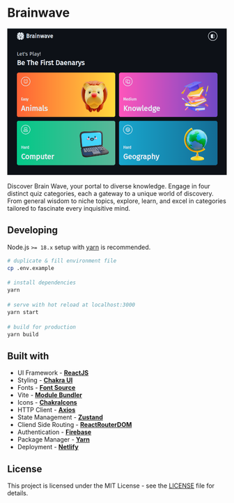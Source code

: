 # Brainwave

[![Brainwave Image](public/brainwave-preview.png)](https://brainwave-beta.netlify.app/)

Discover Brain Wave, your portal to diverse knowledge. Engage in four distinct quiz categories, each a gateway to a unique world of discovery. From general wisdom to niche topics, explore, learn, and excel in categories tailored to fascinate every inquisitive mind.

## Developing

Node.js `>= 18.x` setup with [yarn](https://yarnpkg.com/) is recommended.

```bash
# duplicate & fill environment file
cp .env.example

# install dependencies
yarn

# serve with hot reload at localhost:3000
yarn start

# build for production
yarn build
```

## Built with

- UI Framework - [**ReactJS**](https://reactjs.org/)
- Styling - [**Chakra UI**](https://chakra-ui.com/)
- Fonts - [**Font Source**](https://fontsource.org/)
- Vite - [**Module Bundler**](https://vitejs.dev/)
- Icons - [**ChakraIcons**](https://chakra-ui.com/docs/components/icon/usage)
- HTTP Client - [**Axios**](https://axios-http.com/)
- State Management - [**Zustand**](https://zustand-demo.pmnd.rs/)
- Cliend Side Routing - [**ReactRouterDOM**](https://reactrouter.com/)
- Authentication - [**Firebase**](https://firebase.google.com/)
- Package Manager - [**Yarn**](https://yarnpkg.com/)
- Deployment - [**Netlify**](https://www.netlify.com/)

## License

This project is licensed under the MIT License - see the [LICENSE](LICENSE) file for details.
